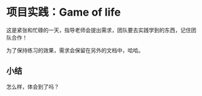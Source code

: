 # 项目实践：Game of life #
这是紧张和忙碌的一天，指导老师会提出需求，团队要去实践学到的东西，记住团队合作！

为了保持练习的效果，需求会保留在另外的文档中，哈哈。

## 小结 ##
怎么样，体会到了吗？
